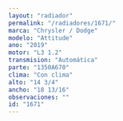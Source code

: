 ```yaml
---
layout: "radiador"
permalink: "/radiadores/1671/"
marca: "Chrysler / Dodge"
modelo: "Attitude"
ano: "2019"
motor: "L3 1.2"
transmision: "Automática"
parte: "1350A670"
clima: "Con clima"
alto: "14 3/4"
ancho: "18 13/16"
observaciones: ""
id: "1671"
---
```


